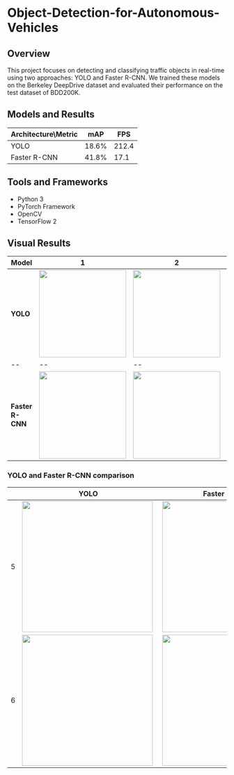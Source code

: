 # Object-Detection-for-Autonomous-Vehicles

## Overview

This project focuses on detecting and classifying traffic objects in real-time using two approaches: YOLO and Faster R-CNN. We trained these models on the Berkeley DeepDrive dataset and evaluated their performance on the test dataset of BDD200K.

## Models and Results

|Architecture\Metric| mAP |FPS|
|--|--|--|
| YOLO | 18.6% |212.4|
| Faster R-CNN | 41.8% |17.1|

## Tools and Frameworks

-   Python 3
-   PyTorch Framework
-   OpenCV
-   TensorFlow 2

## Visual Results
|Model | 1 | 2 | 3 | 4 |
|--|--|--|--|--|
| **YOLO** | <img  align="center"  width="200"  height=""  src="Result%20images%20and%20videos/YOLO/yolo_1.gif"> | <img  align="center"  width="200"  height=""  src="Result%20images%20and%20videos/YOLO/yolo_2.gif"> | <img  align="center"  width="200"  height=""  src="Result%20images%20and%20videos/YOLO/yolo_3.gif"> | <img  align="center"  width="200"  height=""  src="Result%20images%20and%20videos/YOLO/yolo_4.gif"> | 
|--|--|--|--|--|
| **Faster R-CNN** | <img  align="center"  width="200"  height=""  src="Result%20images%20and%20videos/Faster%20R-CNN/faster_rcnn_1.gif"> | <img  align="center"  width="200"  height=""  src="Result%20images%20and%20videos/Faster%20R-CNN/faster_rcnn_2.gif"> | <img  align="center"  width="200"  height=""  src="Result%20images%20and%20videos/Faster%20R-CNN/faster_rcnn_3.gif"> | <img  align="center"  width="200"  height=""  src="Result%20images%20and%20videos/Faster%20R-CNN/faster_rcnn_4.gif"> |



### YOLO and Faster R-CNN  comparison ###

|  | YOLO | Faster R-CNN |
|--|--|--|
| 5 |<img  align="left"  width="300"  height=""  src="Result%20images%20and%20videos/YOLO/yolo_5.gif">  |<img  align="right"  width="300"  height=""  src="Result%20images%20and%20videos/Faster%20R-CNN/faster_rcnn_5.gif">  |
| 6 | <img  align="left"  width="300"  height=""  src="Result%20images%20and%20videos/YOLO/yolo_6.gif"> | <img  align="right"  width="300"  height=""  src="Result%20images%20and%20videos/Faster%20R-CNN/faster_rcnn_6.gif"> |


